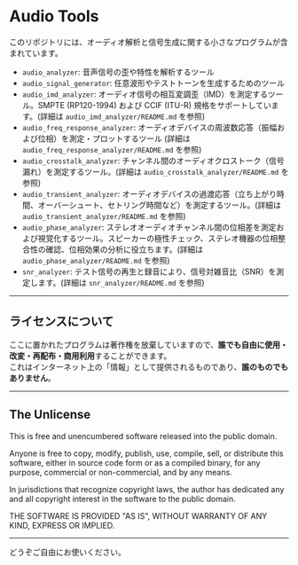 # Audio Tools

このリポジトリには、オーディオ解析と信号生成に関する小さなプログラムが含まれています。

- `audio_analyzer`: 音声信号の歪や特性を解析するツール
- `audio_signal_generator`: 任意波形やテストトーンを生成するためのツール
- `audio_imd_analyzer`: オーディオ信号の相互変調歪（IMD）を測定するツール。SMPTE (RP120-1994) および CCIF (ITU-R) 規格をサポートしています。(詳細は `audio_imd_analyzer/README.md` を参照)
- `audio_freq_response_analyzer`: オーディオデバイスの周波数応答（振幅および位相）を測定・プロットするツール (詳細は `audio_freq_response_analyzer/README.md` を参照)
- `audio_crosstalk_analyzer`: チャンネル間のオーディオクロストーク（信号漏れ）を測定するツール。(詳細は `audio_crosstalk_analyzer/README.md` を参照)
- `audio_transient_analyzer`: オーディオデバイスの過渡応答（立ち上がり時間、オーバーシュート、セトリング時間など）を測定するツール。(詳細は `audio_transient_analyzer/README.md` を参照)
- `audio_phase_analyzer`: ステレオオーディオチャンネル間の位相差を測定および視覚化するツール。スピーカーの極性チェック、ステレオ機器の位相整合性の確認、位相効果の分析に役立ちます。(詳細は `audio_phase_analyzer/README.md` を参照)
- `snr_analyzer`: テスト信号の再生と録音により、信号対雑音比（SNR）を測定します。(詳細は `snr_analyzer/README.md` を参照)

---

## ライセンスについて

ここに置かれたプログラムは著作権を放棄していますので、**誰でも自由に使用・改変・再配布・商用利用**することができます。  
これはインターネット上の「情報」として提供されるものであり、**誰のものでもありません**。

---

## The Unlicense

This is free and unencumbered software released into the public domain.

Anyone is free to copy, modify, publish, use, compile, sell, or distribute this software, either in source code form or as a compiled binary, for any purpose, commercial or non-commercial, and by any means.

In jurisdictions that recognize copyright laws, the author has dedicated any and all copyright interest in the software to the public domain.

THE SOFTWARE IS PROVIDED "AS IS", WITHOUT WARRANTY OF ANY KIND, EXPRESS OR IMPLIED.

---

どうぞご自由にお使いください。